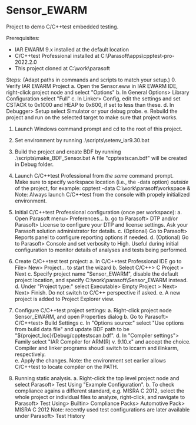 # Sensor_EWARM
Project to demo C/C++test embedded testing.


Prerequisites:
* IAR EWARM 9.x installed at the default location
* C/C++test Professional installed at C:\Parasoft\apps\cpptest-pro-2022.2.0
* This project cloned at C:\work\parasoft

Steps:
(Adapt paths in commands and scripts to match your setup.)
 0. Verify IAR EWARM Project
     a. Open the Sensor.eww in IAR EWARM IDE, right-click project node and select "Options"
     b. In General Options> Library Configuration select "Full"
     c. In Linker> Config, edit the settings and set CSTACK to 0x1000 and HEAP to 0x600, if set to less than these.
     d. In Debugger> Setup select Simulator or your debug probe.
     e. Rebuild the project and run on the selected target to make sure that project works.
  
 1. Launch Windows command prompt and cd to the root of this project.
 
 2. Set environment by running .\scripts\setenv_iar9.30.bat
 
 3. Build the project and create BDF by running .\scripts\make_BDF_Sensor.bat
    A file "cpptestscan.bdf" will be created in Debug folder.
    
 4. Launch C/C++test Professional from *the same* command prompt.  
    Make sure to specify workspace location (i.e., the -data option) *outside* of the project, for example:
        cpptest -data C:\work\parasoft\workspace &
    Note: Always launch C/C++test from the console with propely initialized environment.
        
 5. Initial C/C++test Professional configuration (once per workspace):
     a. Open Parasoft menu> Preferences...
     b. go to Parasoft> DTP and/or Parasoft> License to configure your DTP and license settings.  Ask your Parasoft solution administrator for details.
    c. (Optional) Go to Parasoft> Reports panel to configure reporting options if needed.
     d. (Optional) Go to Parasoft> Console and set verbosity to High.  Useful during initial configuration to monitor details of analyses and tests being performed.
     
 6. Create C/C++test test project:
    a. In C/C++test Professional IDE go to File> New> Project... to start the wizard
    b. Select C/C++> C Project > Next
    c. Specify project name "Sensor_EWARM", disable the default project location, and specify C:\work\parasoft\Sensor_EWARM instead.
    d. Under "Project type:" select Executable> Empty Project > Next> Next> Finish.  Do not switch to C/C++ perspective if asked.
    e. A new project is added to Project Explorer view.

 7. Configure C/C++test project settings:
    a. Right-click project node Sensor_EWARM, and open Properties dialog
    b. Go to Parasoft> C/C++test> Build Settings
    c. In "Options source:" select "Use options from build data file" and update BDF path to be "${project_loc}/Debug/cpptestscan.bdf".
    d. In "Compiler settings"> Family select "IAR Compiler for ARM(R) v. 9.10.x" and accept the choice.  Compiler and linker programs shoudl switch to iccarm and ilinkarm, respectively.  
    e. Apply the changes.
    Note: the environment set earlier allows C/C++test to locate compiler on the PATH.

8. Running static analysis.
    a. Right-click the top level project node and select Parasoft> Test Using "Example Configuration".
    b. To check compliance agains a different standard, e.g. MISRA C 2012, select the whole project or individual files to analyze, right-click, and navigate to Parasoft> Test Using> Builtin> Compliance Packs> Automotive Pack> MISRA C 2012
    Note: recently used test configurations are later available under Parasoft> Test History


